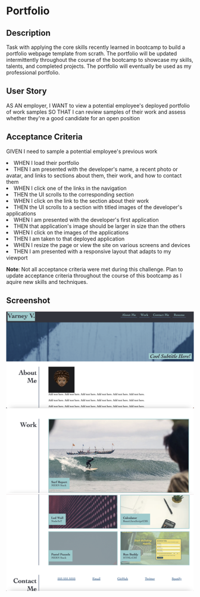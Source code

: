 # Portfolio

## Description
Task with applying the core skills recently learned in bootcamp to build a portfolio webpage template from scrath. The portfolio will be updated intermittently throughout the course of the bootcamp to showcase my skills, talents, and completed projects. The portfolio will eventually be used as my professional portfolio. 

## User Story

AS AN employer, I WANT to view a potential employee's deployed portfolio of work samples SO THAT I can review samples of their work and assess whether they're a good candidate for an open position

## Acceptance Criteria

GIVEN I need to sample a potential employee's previous work
<li>WHEN I load their portfolio</li>
<li>THEN I am presented with the developer's name, a recent photo or avatar, and links to sections about them, their work, and how to contact them</li>
<li>WHEN I click one of the links in the navigation</li>
<li>THEN the UI scrolls to the corresponding section</li>
<li>WHEN I click on the link to the section about their work</li>
<li>THEN the UI scrolls to a section with titled images of the developer's applications</li>
<li>WHEN I am presented with the developer's first application</li>
<li>THEN that application's image should be larger in size than the others</li>
<li>WHEN I click on the images of the applications</li>
<li>THEN I am taken to that deployed application</li>
<li>WHEN I resize the page or view the site on various screens and devices</li>
<li>THEN I am presented with a responsive layout that adapts to my viewport</li>

**Note**: Not all acceptance criteria were met during this challenge. Plan to update acceptance criteria throughout the course of this bootcamp as I aquire new skills and techniques.

## Screenshot
![Alt text](./assets/images/Screenshot%201.png)
![Alt text](./assets/images/Screenshot%202.png)
![Alt text](./assets/images/Screenshot%203.png)